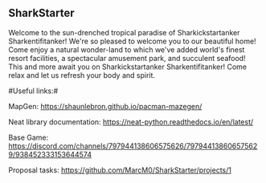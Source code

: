 ## SharkStarter ##
Welcome to the sun-drenched tropical paradise of Sharkickstartanker Sharkentifitanker!
We're so pleased to welcome you to our beautiful home!
Come enjoy a natural wonder-land to which we've added
world's finest resort facilities, a spectacular amusement park,
and succulent seafood!
This and more await you on Sharkickstartanker Sharkentifitanker!
Come relax and let us refresh your body and spirit.


#Useful links:#

MapGen: https://shaunlebron.github.io/pacman-mazegen/

Neat library documentation: https://neat-python.readthedocs.io/en/latest/

Base Game: https://discord.com/channels/797944138606575626/797944138606575629/938452333153644574

Proposal tasks:
https://github.com/MarcM0/SharkStarter/projects/1
